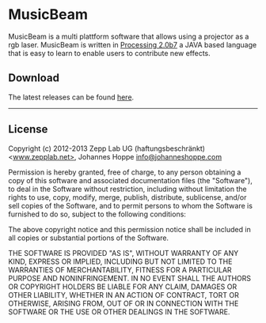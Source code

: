 MusicBeam
=========

MusicBeam is a multi plattform software that allows using a projector as a rgb laser.
MusicBeam is written in [Processing 2.0b7](http://processing.org) a JAVA based language that is easy to learn to enable users to contribute new effects.


Download
--------
The latest releases can be found [here](http://musicbeam.zepplab.net).


_______


License
-------

Copyright (c) 2012-2013 Zepp Lab UG (haftungsbeschränkt) <www.zepplab.net>, Johannes Hoppe <info@johanneshoppe.com>

Permission is hereby granted, free of charge, to any person obtaining a copy of this software and associated documentation files (the "Software"), to deal in the Software without restriction, including without limitation the rights to use, copy, modify, merge, publish, distribute, sublicense, and/or sell copies of the Software, and to permit persons to whom the Software is furnished to do so, subject to the following conditions:

The above copyright notice and this permission notice shall be included in all copies or substantial portions of the Software.

THE SOFTWARE IS PROVIDED "AS IS", WITHOUT WARRANTY OF ANY KIND, EXPRESS OR IMPLIED, INCLUDING BUT NOT LIMITED TO THE WARRANTIES OF MERCHANTABILITY, FITNESS FOR A PARTICULAR PURPOSE AND NONINFRINGEMENT. IN NO EVENT SHALL THE AUTHORS OR COPYRIGHT HOLDERS BE LIABLE FOR ANY CLAIM, DAMAGES OR OTHER LIABILITY, WHETHER IN AN ACTION OF CONTRACT, TORT OR OTHERWISE, ARISING FROM, OUT OF OR IN CONNECTION WITH THE SOFTWARE OR THE USE OR OTHER DEALINGS IN THE SOFTWARE.
